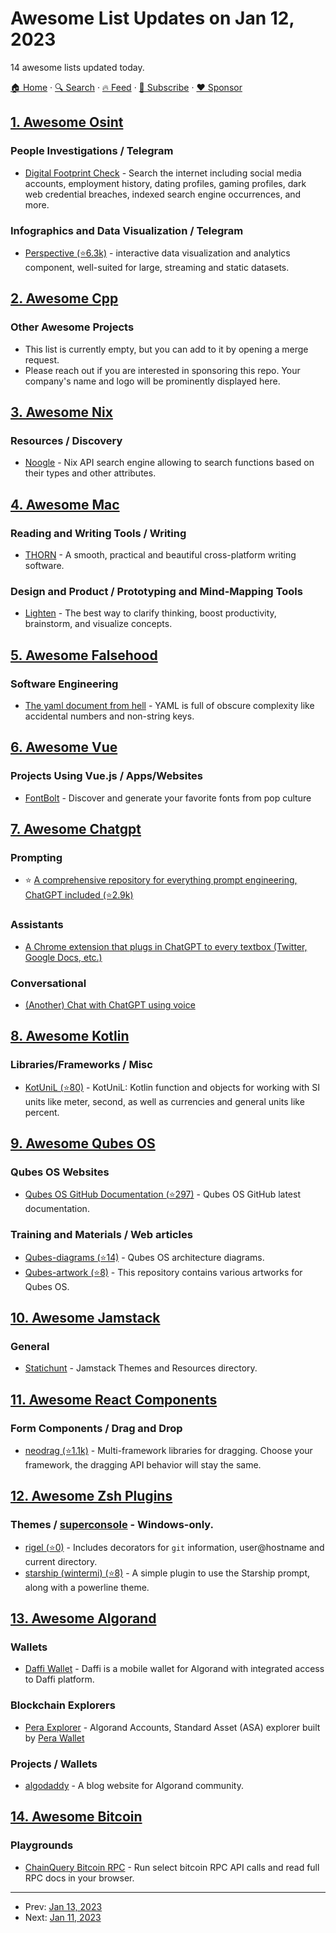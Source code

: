 # Awesome List Updates on Jan 12, 2023

14 awesome lists updated today.

[🏠 Home](/README.md) · [🔍 Search](https://www.trackawesomelist.com/search/) · [🔥 Feed](https://www.trackawesomelist.com/rss.xml) · [📮 Subscribe](https://trackawesomelist.us17.list-manage.com/subscribe?u=d2f0117aa829c83a63ec63c2f&id=36a103854c) · [❤️  Sponsor](https://github.com/sponsors/theowenyoung)



## [1. Awesome Osint](/content/jivoi/awesome-osint/README.md)

### People Investigations / Telegram

*   [Digital Footprint Check](https://www.cyberoneintel.com/digitalfootprint) - Search the internet including social media accounts, employment history, dating profiles, gaming profiles, dark web credential breaches, indexed search engine occurrences, and more.

### Infographics and Data Visualization / Telegram

*   [Perspective (⭐6.3k)](https://github.com/finos/perspective) - interactive data visualization and analytics component, well-suited for large, streaming and static datasets.

## [2. Awesome Cpp](/content/fffaraz/awesome-cpp/README.md)

### Other Awesome Projects

*   This list is currently empty, but you can add to it by opening a merge request.
*   Please reach out if you are interested in sponsoring this repo. Your company's name and logo will be prominently displayed here.

## [3. Awesome Nix](/content/nix-community/awesome-nix/README.md)

### Resources / Discovery

*   [Noogle](https://noogle.dev/) - Nix API search engine allowing to search functions based on their types and other attributes.

## [4. Awesome Mac](/content/jaywcjlove/awesome-mac/README.md)

### Reading and Writing Tools / Writing

*   [THORN](https://thorn.so) - A smooth, practical and beautiful cross-platform writing software.

### Design and Product / Prototyping and Mind-Mapping Tools

*   [Lighten](https://lighten-test.xmind.net) - The best way to clarify thinking, boost productivity, brainstorm, and visualize concepts.

## [5. Awesome Falsehood](/content/kdeldycke/awesome-falsehood/README.md)

### Software Engineering

*   [The yaml document from hell](https://ruudvanasseldonk.com/2023/01/11/the-yaml-document-from-hell) - YAML is full of obscure complexity like accidental numbers and non-string keys.

## [6. Awesome Vue](/content/vuejs/awesome-vue/README.md)

### Projects Using Vue.js / Apps/Websites

*   [FontBolt](https://www.fontbolt.com/) - Discover and generate your favorite fonts from pop culture

## [7. Awesome Chatgpt](/content/saharmor/awesome-chatgpt/README.md)

### Prompting

*   ⭐️ [A comprehensive repository for everything prompt engineering, ChatGPT included (⭐2.9k)](https://github.com/dair-ai/Prompt-Engineering-Guide)

### Assistants

*   [A Chrome extension that plugs in ChatGPT to every textbox (Twitter, Google Docs, etc.)](https://twitter.com/gabe_ragland/status/1599466486422470656)

### Conversational

*   [(Another) Chat with ChatGPT using voice](https://huggingface.co/spaces/fffiloni/whisper-to-chatGPT)

## [8. Awesome Kotlin](/content/KotlinBy/awesome-kotlin/README.md)

### Libraries/Frameworks / Misc

*   [KotUniL (⭐80)](https://github.com/vsirotin/si-units) - KotUniL: Kotlin function and objects for working with SI units like meter, second, as well as currencies and general units like percent.

## [9. Awesome Qubes OS](/content/xn0px90/Awesome-Qubes-OS/README.md)

### Qubes OS Websites

*   [Qubes OS GitHub Documentation (⭐297)](https://github.com/QubesOS/qubes-doc) - Qubes OS GitHub latest documentation.

### Training and Materials / Web articles

*   [Qubes-diagrams (⭐14)](https://github.com/rootkovska/qubes-diagrams) - Qubes OS architecture diagrams.
*   [Qubes-artwork (⭐8)](https://github.com/QubesOS/qubes-artwork) - This repository contains various artworks for Qubes OS.

## [10. Awesome Jamstack](/content/automata/awesome-jamstack/README.md)

### General

*   [Statichunt](https://statichunt.com/) - Jamstack Themes and Resources directory.

## [11. Awesome React Components](/content/brillout/awesome-react-components/README.md)

### Form Components / Drag and Drop

*   [neodrag (⭐1.1k)](https://github.com/PuruVJ/neodrag) - Multi-framework libraries for dragging. Choose your framework, the dragging API behavior will stay the same.

## [12. Awesome Zsh Plugins](/content/unixorn/awesome-zsh-plugins/README.md)

### Themes / [superconsole](https://github.com/alexchmykhalo/superconsole) - Windows-only.

*   [rigel (⭐0)](https://github.com/othiagos/rigel-zsh-theme/) - Includes decorators for `git` information, user\@hostname and current directory.
*   [starship (wintermi) (⭐8)](https://github.com/wintermi/zsh-starship) - A simple plugin to use the Starship prompt, along with a powerline theme.

## [13. Awesome Algorand](/content/aorumbayev/awesome-algorand/README.md)

### Wallets

*   [Daffi Wallet](https://www.daffi.me/) - Daffi is a mobile wallet for Algorand with integrated access to Daffi platform.

### Blockchain Explorers

*   [Pera Explorer](https://explorer.perawallet.app/) - Algorand Accounts, Standard Asset (ASA) explorer built by [Pera Wallet](https://perawallet.app/)

### Projects / Wallets

*   [algodaddy](https://www.algodaddy.org) - A blog website for Algorand community.

## [14. Awesome Bitcoin](/content/igorbarinov/awesome-bitcoin/README.md)

### Playgrounds

*   [ChainQuery Bitcoin RPC](https://chainquery.com) - Run select bitcoin RPC API calls and read full RPC docs in your browser.

---

- Prev: [Jan 13, 2023](/content/2023/01/13/README.md)
- Next: [Jan 11, 2023](/content/2023/01/11/README.md)